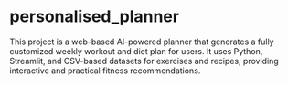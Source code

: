 # personalised_planner
This project is a web-based AI-powered planner that generates a fully customized weekly workout and diet plan for users. It uses Python, Streamlit, and CSV-based datasets for exercises and recipes, providing interactive and practical fitness recommendations.
